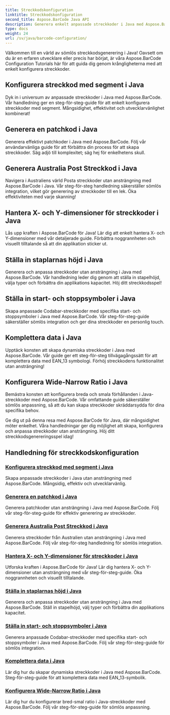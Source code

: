 ```yaml
---
title: Streckkodskonfiguration
linktitle: Streckkodskonfiguration
second_title: Aspose.BarCode Java API
description: Generera enkelt anpassade streckkoder i Java med Aspose.BarCode. Öka effektiviteten och utvecklarvänligheten med våra mångsidiga handledningar.
type: docs
weight: 24
url: /sv/java/barcode-configuration/
---
```


Välkommen till en värld av sömlös streckkodsgenerering i Java! Oavsett om du är en erfaren utvecklare eller precis har börjat, är våra Aspose.BarCode Configuration Tutorials här för att guida dig genom krångligheterna med att enkelt konfigurera streckkoder.

## Konfigurera streckkod med segment i Java

Dyk in i universum av anpassade streckkoder i Java med Aspose.BarCode. Vår handledning ger en steg-för-steg-guide för att enkelt konfigurera streckkoder med segment. Mångsidighet, effektivitet och utvecklarvänlighet kombinerat!

## Generera en patchkod i Java

Generera effektivt patchkoder i Java med Aspose.BarCode. Följ vår användarvänliga guide för att förbättra din process för att skapa streckkoder. Säg adjö till komplexitet; säg hej för enkelhetens skull.

## Generera Australia Post Streckkod i Java

Navigera i Australiens värld Posta streckkoder utan ansträngning med Aspose.BarCode i Java. Vår steg-för-steg handledning säkerställer sömlös integration, vilket gör generering av streckkoder till en lek. Öka effektiviteten med varje skanning!

## Hantera X- och Y-dimensioner för streckkoder i Java

Lås upp kraften i Aspose.BarCode för Java! Lär dig att enkelt hantera X- och Y-dimensioner med vår detaljerade guide. Förbättra noggrannheten och visuellt tilltalande så att din applikation sticker ut.

## Ställa in staplarnas höjd i Java

Generera och anpassa streckkoder utan ansträngning i Java med Aspose.BarCode. Vår handledning leder dig genom att ställa in stapelhöjd, välja typer och förbättra din applikations kapacitet. Höj ditt streckkodsspel!

## Ställa in start- och stoppsymboler i Java

Skapa anpassade Codabar-streckkoder med specifika start- och stoppsymboler i Java med Aspose.BarCode. Vår steg-för-steg-guide säkerställer sömlös integration och ger dina streckkoder en personlig touch.

## Komplettera data i Java

Upptäck konsten att skapa dynamiska streckkoder i Java med Aspose.BarCode. Vår guide ger ett steg-för-steg tillvägagångssätt för att komplettera data med EAN_13 symbologi. Förhöj streckkodens funktionalitet utan ansträngning!

## Konfigurera Wide-Narrow Ratio i Java

Bemästra konsten att konfigurera breda och smala förhållanden i Java-streckkoder med Aspose.BarCode. Vår omfattande guide säkerställer sömlös anpassning, så att du kan skapa streckkoder skräddarsydda för dina specifika behov.

Ge dig ut på denna resa med Aspose.BarCode för Java, där mångsidighet möter enkelhet. Våra handledningar ger dig möjlighet att skapa, konfigurera och anpassa streckkoder utan ansträngning. Höj ditt streckkodsgenereringsspel idag!
## Handledning för streckkodskonfiguration
### [Konfigurera streckkod med segment i Java](./configuring-barcode-segments/)
Skapa anpassade streckkoder i Java utan ansträngning med Aspose.BarCode. Mångsidig, effektiv och utvecklarvänlig.
### [Generera en patchkod i Java](./generating-patch-code/)
Generera patchkoder utan ansträngning i Java med Aspose.BarCode. Följ vår steg-för-steg-guide för effektiv generering av streckkoder.
### [Generera Australia Post Streckkod i Java](./generating-australia-post-barcode/)
Generera streckkoder från Australien utan ansträngning i Java med Aspose.BarCode. Följ vår steg-för-steg handledning för sömlös integration.
### [Hantera X- och Y-dimensioner för streckkoder i Java](./managing-x-y-dimension-barcode/)
Utforska kraften i Aspose.BarCode för Java! Lär dig hantera X- och Y-dimensioner utan ansträngning med vår steg-för-steg-guide. Öka noggrannheten och visuellt tilltalande.
### [Ställa in staplarnas höjd i Java](./setting-bars-height/)
Generera och anpassa streckkoder utan ansträngning i Java med Aspose.BarCode. Ställ in stapelhöjd, välj typer och förbättra din applikations kapacitet.
### [Ställa in start- och stoppsymboler i Java](./setting-start-stop-symbols/)
Generera anpassade Codabar-streckkoder med specifika start- och stoppsymboler i Java med Aspose.BarCode. Följ vår steg-för-steg-guide för sömlös integration.
### [Komplettera data i Java](./supplementing-data/)
Lär dig hur du skapar dynamiska streckkoder i Java med Aspose.BarCode. Steg-för-steg-guide för att komplettera data med EAN_13-symbolik.
### [Konfigurera Wide-Narrow Ratio i Java](./configuring-wide-narrow-ratio/)
Lär dig hur du konfigurerar bred-smal ratio i Java-streckkoder med Aspose.BarCode. Följ vår steg-för-steg-guide för sömlös anpassning.